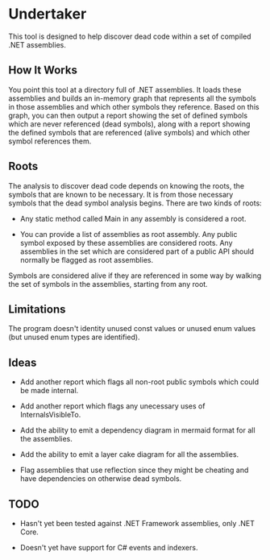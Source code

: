 # Undertaker

This tool is designed to help discover dead code within a set of compiled .NET assemblies.

## How It Works

You point this tool at a directory full of .NET assemblies. It loads these assemblies and
builds an in-memory graph that represents all the symbols in those assemblies and which 
other symbols they reference. Based on this graph, you can then output a report showing
the set of defined symbols which are never referenced (dead symbols), along with a report
showing the defined symbols that are referenced (alive symbols) and which other symbol
references them.

## Roots

The analysis to discover dead code depends on knowing the roots, the symbols that are
known to be necessary. It is from those necessary symbols that the dead symbol analysis
begins. There are two kinds of roots:

* Any static method called Main in any assembly is considered a root.

* You can provide a list of assemblies as root assembly. Any public symbol exposed by
these assemblies are considered roots. Any assemblies in the set which are considered
part of a public API should normally be flagged as root assemblies.

Symbols are considered alive if they are referenced in some way by walking the set of
symbols in the assemblies, starting from any root.

## Limitations

The program doesn't identity unused const values or unused enum values (but unused enum types are identified).

## Ideas

* Add another report which flags all non-root public symbols which could be made internal.

* Add another report which flags any unecessary uses of InternalsVisibleTo.

* Add the ability to emit a dependency diagram in mermaid format for all the assemblies.

* Add the ability to emit a layer cake diagram for all the assemblies.

* Flag assemblies that use reflection since they might be cheating and
have dependencies on otherwise dead symbols.

## TODO

* Hasn't yet been tested against .NET Framework assemblies, only .NET Core.

* Doesn't yet have support for C# events and indexers.
